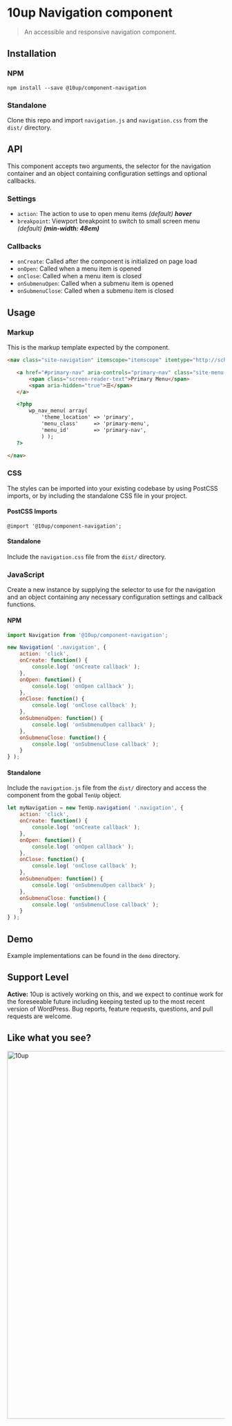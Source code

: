 # 10up Navigation component

> An accessible and responsive navigation component.

## Installation

### NPM
 `npm install --save @10up/component-navigation`

### Standalone
 Clone this repo and import `navigation.js` and `navigation.css` from the `dist/` directory.

## API

 This component accepts two arguments, the selector for the navigation container and an object containing configuration settings and optional callbacks.

### Settings

 - `action`: The action to use to open menu items _(default) **hover**_
 - `breakpoint`: Viewport breakpoint to switch to small screen menu _(default) **(min-width: 48em)**_

### Callbacks

 - `onCreate`: Called after the component is initialized on page load
 - `onOpen`: Called when a menu item is opened
 - `onClose`: Called when a menu item is closed
 - `onSubmenuOpen`: Called when a submenu item is opened
 - `onSubmenuClose`: Called when a submenu item is closed

## Usage

### Markup

 This is the markup template expected by the component.

 ```html
<nav class="site-navigation" itemscope="itemscope" itemtype="http://schema.org/SiteNavigationElement">

	<a href="#primary-nav" aria-controls="primary-nav" class="site-menu-toggle">
		<span class="screen-reader-text">Primary Menu</span>
		<span aria-hidden="true">☰</span>
	</a>

	<?php
		wp_nav_menu( array(
			'theme_location' => 'primary',
			'menu_class'     => 'primary-menu',
			'menu_id'        => 'primary-nav',
			) );
	?>

</nav>
 ```

### CSS

 The styles can be imported into your existing codebase by using PostCSS imports, or by including the standalone CSS file in your project.

#### PostCSS Imports
 `@import '@10up/component-navigation';`

#### Standalone
 Include the `navigation.css` file from the `dist/` directory.

### JavaScript

 Create a new instance by supplying the selector to use for the navigation and an object containing any necessary configuration settings and callback functions.

#### NPM

```javascript
import Navigation from '@10up/component-navigation';

new Navigation( '.navigation', {
	action: 'click',
	onCreate: function() {
		console.log( 'onCreate callback' );
	},
	onOpen: function() {
		console.log( 'onOpen callback' );
	},
	onClose: function() {
		console.log( 'onClose callback' );
	},
	onSubmenuOpen: function() {
		console.log( 'onSubmenuOpen callback' );
	},
	onSubmenuClose: function() {
		console.log( 'onSubmenuClose callback' );
	}
} );
```

#### Standalone

Include the `navigation.js` file from the `dist/` directory and access the component from the gobal `TenUp` object.

```javascript
let myNavigation = new TenUp.navigation( '.navigation', {
	action: 'click',
	onCreate: function() {
		console.log( 'onCreate callback' );
	},
	onOpen: function() {
		console.log( 'onOpen callback' );
	},
	onClose: function() {
		console.log( 'onClose callback' );
	},
	onSubmenuOpen: function() {
		console.log( 'onSubmenuOpen callback' );
	},
	onSubmenuClose: function() {
		console.log( 'onSubmenuClose callback' );
	}
} );
```

## Demo

Example implementations can be found in the `demo` directory.

## Support Level

**Active:** 10up is actively working on this, and we expect to continue work for the foreseeable future including keeping tested up to the most recent version of WordPress.  Bug reports, feature requests, questions, and pull requests are welcome.

## Like what you see?

<a href="http://10up.com/contact/"><img src="https://10up.com/uploads/2016/10/10up-Github-Banner.png" width="850" alt="10up"></a>
